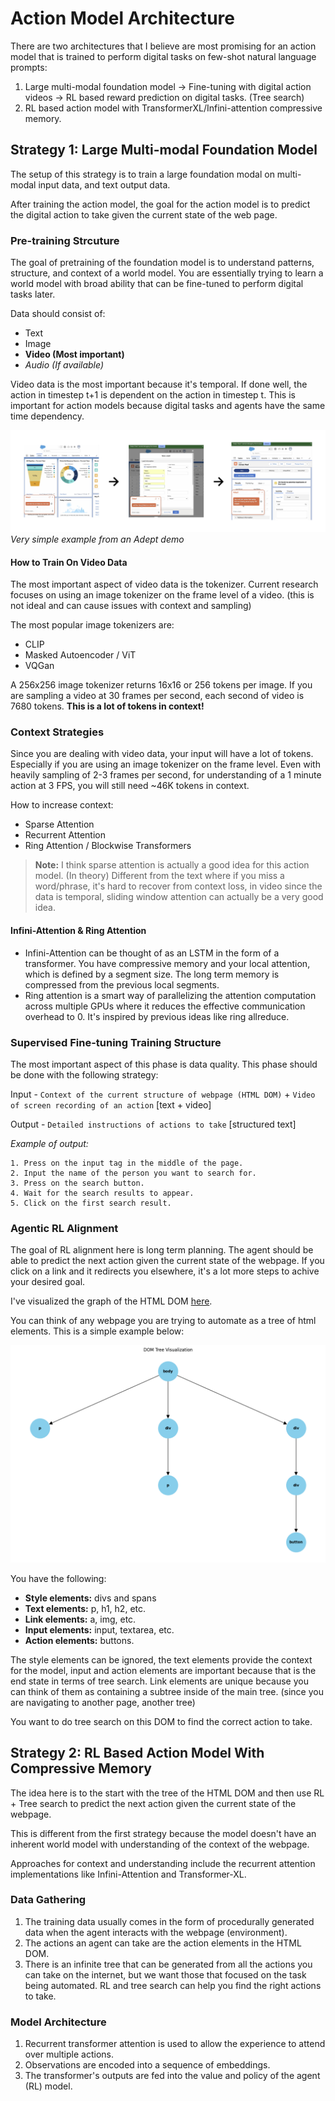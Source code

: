 # Action Model Architecture

There are two architectures that I believe are most promising for an action model that is trained to perform digital tasks on few-shot natural language prompts:

1. Large multi-modal foundation model -> Fine-tuning with digital action videos -> RL based reward prediction on digital tasks. (Tree search)
2. RL based action model with TransformerXL/Infini-attention compressive memory.

## Strategy 1: Large Multi-modal Foundation Model

The setup of this strategy is to train a large foundation modal on multi-modal input data, and text output data.

After training the action model, the goal for the action model is to predict the digital action to take given the current state of the web page.

### Pre-training Strcuture

The goal of pretraining of the foundation model is to understand patterns, structure, and context of a world model. You are essentially trying to learn a world model with broad ability that can be fine-tuned to perform digital tasks later.

Data should consist of:

- Text
- Image
- **Video (Most important)**
- _Audio (If available)_

Video data is the most important because it's temporal. If done well, the action in timestep t+1 is dependent on the action in timestep t. This is important for action models because digital tasks and agents have the same time dependency.

![Image example](./out.png)
_Very simple example from an Adept demo_

#### How to Train On Video Data

The most important aspect of video data is the tokenizer. Current research focuses on using an image tokenizer on the frame level of a video. (this is not ideal and can cause issues with context and sampling)

The most popular image tokenizers are:

- CLIP
- Masked Autoencoder / ViT
- VQGan

A 256x256 image tokenizer returns 16x16 or 256 tokens per image. If you are sampling a video at 30 frames per second, each second of video is 7680 tokens. **This is a lot of tokens in context!**

### Context Strategies

Since you are dealing with video data, your input will have a lot of tokens. Especially if you are using an image tokenizer on the frame level. Even with heavily sampling of 2-3 frames per second, for understanding of a 1 minute action at 3 FPS, you will still need ~46K tokens in context.

How to increase context:

- Sparse Attention
- Recurrent Attention
- Ring Attention / Blockwise Transformers

> **Note:** I think sparse attention is actually a good idea for this action model. (In theory) Different from the text where if you miss a word/phrase, it's hard to recover from context loss, in video since the data is temporal, sliding window attention can actually be a very good idea.

#### Infini-Attention & Ring Attention

- Infini-Attention can be thought of as an LSTM in the form of a transformer. You have compressive memory and your local attention, which is defined by a segment size. The long term memory is compressed from the previous local segments.
- Ring attention is a smart way of parallelizing the attention computation across multiple GPUs where it reduces the effective communication overhead to 0. It's inspired by previous ideas like ring allreduce.

### Supervised Fine-tuning Training Structure

The most important aspect of this phase is data quality. This phase should be done with the following strategy:

Input - `Context of the current structure of webpage (HTML DOM)` + `Video of screen recording of an action` [text + video]

Output - `Detailed instructions of actions to take` [structured text]

_Example of output:_

```text
1. Press on the input tag in the middle of the page.
2. Input the name of the person you want to search for.
3. Press on the search button.
4. Wait for the search results to appear.
5. Click on the first search result.
```

### Agentic RL Alignment

The goal of RL alignment here is long term planning. The agent should be able to predict the next action given the current state of the webpage. If you click on a link and it redirects you elsewhere, it's a lot more steps to achive your desired goal.

I've visualized the graph of the HTML DOM [here](../visualizing-the-dom/README.md).

You can think of any webpage you are trying to automate as a tree of html elements. This is a simple example below:

![DOM picture](../visualizing-the-dom/output.png)

You have the following:

- **Style elements:** divs and spans
- **Text elements:** p, h1, h2, etc.
- **Link elements:** a, img, etc.
- **Input elements:** input, textarea, etc.
- **Action elements:** buttons.

The style elements can be ignored, the text elements provide the context for the model, input and action elements are important because that is the end state in terms of tree search. Link elements are unique because you can think of them as containing a subtree inside of the main tree. (since you are navigating to another page, another tree)

You want to do tree search on this DOM to find the correct action to take.

## Strategy 2: RL Based Action Model With Compressive Memory

The idea here is to the start with the tree of the HTML DOM and then use RL + Tree search to predict the next action given the current state of the webpage.

This is different from the first strategy because the model doesn't have an inherent world model with understanding of the context of the webpage.

Approaches for context and understanding include the recurrent attention implementations like Infini-Attention and Transformer-XL.

### Data Gathering

1. The training data usually comes in the form of procedurally generated data when the agent interacts with the webpage (environment).
2. The actions an agent can take are the action elements in the HTML DOM.
3. There is an infinite tree that can be generated from all the actions you can take on the internet, but we want those that focused on the task being automated. RL and tree search can help you find the right actions to take.

### Model Architecture

1. Recurrent transformer attention is used to allow the experience to attend over multiple actions.
2. Observations are encoded into a sequence of embeddings.
3. The transformer's outputs are fed into the value and policy of the agent (RL) model.
